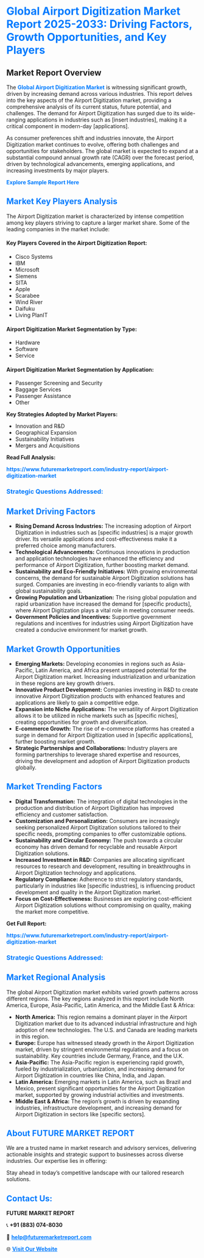 <h1 style="color: #007BFF;">Global Airport Digitization Market Report 2025-2033: Driving Factors, Growth Opportunities, and Key Players</h1>

<section id="overview">
<h2>Market Report Overview</h2>
<p>The <a href="https://www.futuremarketreport.com/industry-report/airport-digitization-market" style="color: #007BFF; text-decoration: none;"><strong>Global Airport Digitization Market</strong></a> is witnessing significant growth, driven by increasing demand across various industries. This report delves into the key aspects of the Airport Digitization market, providing a comprehensive analysis of its current status, future potential, and challenges. The demand for Airport Digitization has surged due to its wide-ranging applications in industries such as [insert industries], making it a critical component in modern-day [applications].</p>
<p>As consumer preferences shift and industries innovate, the Airport Digitization market continues to evolve, offering both challenges and opportunities for stakeholders. The global market is expected to expand at a substantial compound annual growth rate (CAGR) over the forecast period, driven by technological advancements, emerging applications, and increasing investments by major players.</p>
</section>

<section id="overview">
<p><a href="https://www.futuremarketreport.com/request-sample/reportId=107982" style="color: #007BFF; text-decoration: none;"><strong>Explore Sample Report Here</strong></a></p>
</section>

<section id="key-players">
<h2 style="color: #007BFF;">Market Key Players Analysis</h2>
<p>The Airport Digitization market is characterized by intense competition among key players striving to capture a larger market share. Some of the leading companies in the market include:</p>
<h4>Key Players Covered in the Airport Digitization Report:</h4>
<ul><li>Cisco Systems</li><li>IBM</li><li>Microsoft</li><li>Siemens</li><li>SITA</li><li>Apple</li><li>Scarabee</li><li>Wind River</li><li>Daifuku</li><li>Living PlanIT</li></ul>
<h4>Airport Digitization Market Segmentation by Type:</h4>
<ul><li>Hardware</li><li>Software</li><li>Service</li></ul>

<h4>Airport Digitization Market Segmentation by Application:</h4>
<ul><li>Passenger Screening and Security</li><li>Baggage Services</li><li>Passenger Assistance</li><li>Other</li></ul>
<p><strong>Key Strategies Adopted by Market Players:</strong></p>
<ul>
<li>Innovation and R&D</li>
<li>Geographical Expansion</li>
<li>Sustainability Initiatives</li>
<li>Mergers and Acquisitions</li>
</ul>
</section>

<section>
<p><strong>Read Full Analysis: </strong></p><a href="https://www.futuremarketreport.com/industry-report/airport-digitization-market" style="color: #007BFF; text-decoration: none;"><strong>https://www.futuremarketreport.com/industry-report/airport-digitization-market</strong></a>
<h3 style="color: #007BFF;">Strategic Questions Addressed:</h3>
</section>

<section id="driving-factors">
<h2 style="color: #007BFF;">Market Driving Factors</h2>
<ul>
<li><strong>Rising Demand Across Industries:</strong> The increasing adoption of Airport Digitization in industries such as [specific industries] is a major growth driver. Its versatile applications and cost-effectiveness make it a preferred choice among manufacturers.</li>
<li><strong>Technological Advancements:</strong> Continuous innovations in production and application technologies have enhanced the efficiency and performance of Airport Digitization, further boosting market demand.</li>
<li><strong>Sustainability and Eco-Friendly Initiatives:</strong> With growing environmental concerns, the demand for sustainable Airport Digitization solutions has surged. Companies are investing in eco-friendly variants to align with global sustainability goals.</li>
<li><strong>Growing Population and Urbanization:</strong> The rising global population and rapid urbanization have increased the demand for [specific products], where Airport Digitization plays a vital role in meeting consumer needs.</li>
<li><strong>Government Policies and Incentives:</strong> Supportive government regulations and incentives for industries using Airport Digitization have created a conducive environment for market growth.</li>
</ul>
</section>

<section id="growth-opportunities">
<h2 style="color: #007BFF;">Market Growth Opportunities</h2>
<ul>
<li><strong>Emerging Markets:</strong> Developing economies in regions such as Asia-Pacific, Latin America, and Africa present untapped potential for the Airport Digitization market. Increasing industrialization and urbanization in these regions are key growth drivers.</li>
<li><strong>Innovative Product Development:</strong> Companies investing in R&D to create innovative Airport Digitization products with enhanced features and applications are likely to gain a competitive edge.</li>
<li><strong>Expansion into Niche Applications:</strong> The versatility of Airport Digitization allows it to be utilized in niche markets such as [specific niches], creating opportunities for growth and diversification.</li>
<li><strong>E-commerce Growth:</strong> The rise of e-commerce platforms has created a surge in demand for Airport Digitization used in [specific applications], further boosting market growth.</li>
<li><strong>Strategic Partnerships and Collaborations:</strong> Industry players are forming partnerships to leverage shared expertise and resources, driving the development and adoption of Airport Digitization products globally.</li>
</ul>
</section>

<section id="trending-factors">
<h2 style="color: #007BFF;">Market Trending Factors</h2>
<ul>
<li><strong>Digital Transformation:</strong> The integration of digital technologies in the production and distribution of Airport Digitization has improved efficiency and customer satisfaction.</li>
<li><strong>Customization and Personalization:</strong> Consumers are increasingly seeking personalized Airport Digitization solutions tailored to their specific needs, prompting companies to offer customizable options.</li>
<li><strong>Sustainability and Circular Economy:</strong> The push towards a circular economy has driven demand for recyclable and reusable Airport Digitization solutions.</li>
<li><strong>Increased Investment in R&D:</strong> Companies are allocating significant resources to research and development, resulting in breakthroughs in Airport Digitization technology and applications.</li>
<li><strong>Regulatory Compliance:</strong> Adherence to strict regulatory standards, particularly in industries like [specific industries], is influencing product development and quality in the Airport Digitization market.</li>
<li><strong>Focus on Cost-Effectiveness:</strong> Businesses are exploring cost-efficient Airport Digitization solutions without compromising on quality, making the market more competitive.</li>
</ul>
</section>

<section>
<p><strong>Get Full Report: </strong></p><a href="https://www.futuremarketreport.com/industry-report/airport-digitization-market" style="color: #007BFF; text-decoration: none;"><strong>https://www.futuremarketreport.com/industry-report/airport-digitization-market</strong></a>
<h3 style="color: #007BFF;">Strategic Questions Addressed:</h3>
</section>


<section id="regional-analysis">
<h2 style="color: #007BFF;">Market Regional Analysis</h2>
<p>The global Airport Digitization market exhibits varied growth patterns across different regions. The key regions analyzed in this report include North America, Europe, Asia-Pacific, Latin America, and the Middle East & Africa:</p>
<ul>
<li><strong>North America:</strong> This region remains a dominant player in the Airport Digitization market due to its advanced industrial infrastructure and high adoption of new technologies. The U.S. and Canada are leading markets in this region.</li>
<li><strong>Europe:</strong> Europe has witnessed steady growth in the Airport Digitization market, driven by stringent environmental regulations and a focus on sustainability. Key countries include Germany, France, and the U.K.</li>
<li><strong>Asia-Pacific:</strong> The Asia-Pacific region is experiencing rapid growth, fueled by industrialization, urbanization, and increasing demand for Airport Digitization in countries like China, India, and Japan.</li>
<li><strong>Latin America:</strong> Emerging markets in Latin America, such as Brazil and Mexico, present significant opportunities for the Airport Digitization market, supported by growing industrial activities and investments.</li>
<li><strong>Middle East & Africa:</strong> The region’s growth is driven by expanding industries, infrastructure development, and increasing demand for Airport Digitization in sectors like [specific sectors].</li>
</ul>
</section>

<footer>
<h2 style="color: #007BFF;">About FUTURE MARKET REPORT</h2>
<p>We are a trusted name in market research and advisory services, delivering actionable insights and strategic support to businesses across diverse industries. Our expertise lies in offering:</p>

<p>Stay ahead in today’s competitive landscape with our tailored research solutions.</p>

<h2 style="color: #007BFF;">Contact Us:</h2>
<p><strong>FUTURE MARKET REPORT</strong></p>
<p>📞 <strong>+91 (883) 074-8030</strong></p>
<p>📧 <strong><a href="mailto:help@futuremarketreport.com" style="color: #007BFF;">help@futuremarketreport.com</a></strong></p>
<p>🌐 <strong><a href="https://www.futuremarketreport.com/" style="color: #007BFF;">Visit Our Website</a></strong></p>
</footer>